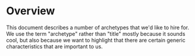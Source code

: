 # Overview

This document describes a number of archetypes that we'd like to hire for. We
use the term "archetype" rather than "title" mostly because it sounds cool, but
also because we want to highlight that there are certain generic characteristics
that are important to us.
